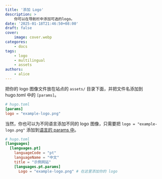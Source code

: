 ```yaml
---
title: '添加 Logo'
description: >
    你可以在导航栏中添加可选的logo。
date: '2025-01-18T21:46:50+08:00'
draft: false
cover:
    image: cover.webp
categores:
    - docs
tags:
    - logo
    - multilingual
    - assets
authors:
    - alice
---
```


把你的 logo 图像文件放在站点的 `assets/` 目录下面，并把文件名添加到 hugo.toml 中的 `[params]`。

```toml
# hugo.toml
[params]
logo = "example-logo.png"
```

当然，你也可以为不同语言添加不同的 logo 图像，只需要把 `logo = "example-logo.png"` 添加到[语言的 params 中](https://gohugo.io/content-management/multilingual/)。

``` toml
# hugo.toml
[languages]
  [languages.pt]
    languageCode = "pt"
    languageName = "中文"
    title = "示例网站"
    [languages.pt.params]
      Logo = "example-logo.png" # 在这里添加你的 logo
```

